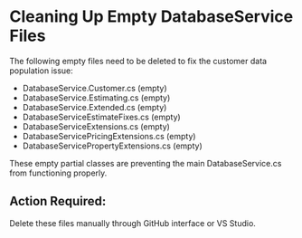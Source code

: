 # Cleaning Up Empty DatabaseService Files

The following empty files need to be deleted to fix the customer data population issue:

- DatabaseService.Customer.cs (empty)
- DatabaseService.Estimating.cs (empty) 
- DatabaseService.Extended.cs (empty)
- DatabaseServiceEstimateFixes.cs (empty)
- DatabaseServiceExtensions.cs (empty)
- DatabaseServicePricingExtensions.cs (empty)
- DatabaseServicePropertyExtensions.cs (empty)

These empty partial classes are preventing the main DatabaseService.cs from functioning properly.

## Action Required:
Delete these files manually through GitHub interface or VS Studio.
